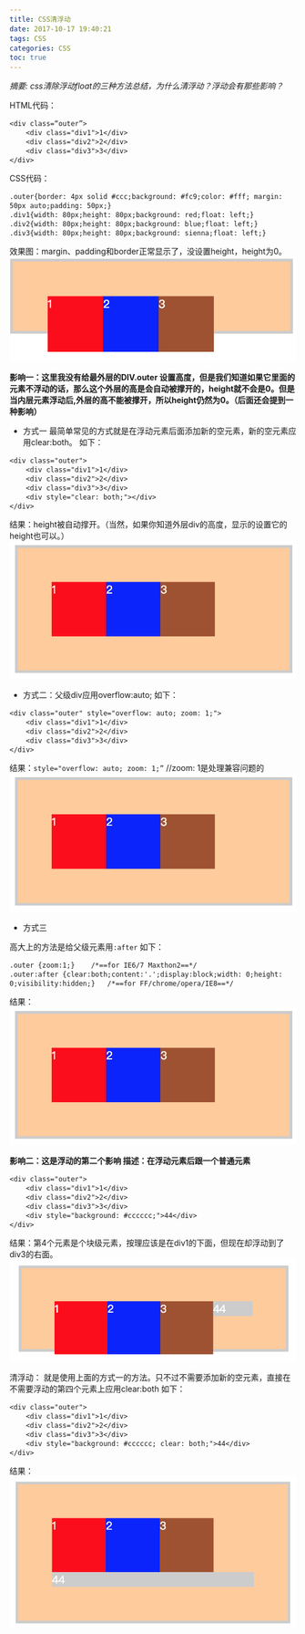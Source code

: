```yaml
---
title: CSS清浮动
date: 2017-10-17 19:40:21
tags: CSS
categories: CSS
toc: true
---
```

*摘要: css清除浮动float的三种方法总结，为什么清浮动？浮动会有那些影响？*

HTML代码：
```
<div class=“outer”>       
    <div class="div1">1</div>    
    <div class="div2">2</div>    
    <div class="div3">3</div>
</div>
```

CSS代码：
```
.outer{border: 4px solid #ccc;background: #fc9;color: #fff; margin: 50px auto;padding: 50px;} 
.div1{width: 80px;height: 80px;background: red;float: left;}
.div2{width: 80px;height: 80px;background: blue;float: left;}
.div3{width: 80px;height: 80px;background: sienna;float: left;}
```
效果图：margin、padding和border正常显示了，没设置height，height为0。
![](../uploads/img1.png)

**影响一：这里我没有给最外层的DIV.outer 设置高度，但是我们知道如果它里面的元素不浮动的话，那么这个外层的高是会自动被撑开的，height就不会是0。但是当内层元素浮动后,外层的高不能被撑开，所以height仍然为0。（后面还会提到一种影响）**

- 方式一
最简单常见的方式就是在浮动元素后面添加新的空元素，新的空元素应用clear:both。
如下：
```
<div class="outer">
    <div class="div1">1</div>
    <div class="div2">2</div>
    <div class="div3">3</div>
    <div style="clear: both;"></div>
</div>
```
结果：height被自动撑开。（当然，如果你知道外层div的高度，显示的设置它的height也可以。）
![](../uploads/img2.png)
- 方式二：父级div应用overflow:auto;
如下：
```
<div class="outer" style="overflow: auto; zoom: 1;">
    <div class="div1">1</div>
    <div class="div2">2</div>
    <div class="div3">3</div>
</div>
```
结果：`style="overflow: auto; zoom: 1;”`   //zoom: 1是处理兼容问题的
![](../uploads/img3.png)
- 方式三

高大上的方法是给父级元素用`:after`
如下：
```
.outer {zoom:1;}    /*==for IE6/7 Maxthon2==*/
.outer:after {clear:both;content:'.';display:block;width: 0;height: 0;visibility:hidden;}   /*==for FF/chrome/opera/IE8==*/
```
结果：
![](../uploads/img4.png)

**影响二：这是浮动的第二个影响
描述：在浮动元素后跟一个普通元素**
```
<div class="outer">
    <div class="div1">1</div>
    <div class="div2">2</div>
    <div class="div3">3</div>
    <div style="background: #cccccc;">44</div>
</div>
```
结果：第4个元素是个块级元素，按理应该是在div1的下面，但现在却浮动到了div3的右面。
![](../uploads/img5.png)

清浮动：
就是使用上面的方式一的方法。只不过不需要添加新的空元素，直接在不需要浮动的第四个元素上应用clear:both
如下：
```
<div class="outer">
    <div class="div1">1</div>
    <div class="div2">2</div>
    <div class="div3">3</div>
    <div style="background: #cccccc; clear: both;">44</div>
</div>
```
结果：
![](../uploads/img6.png)

